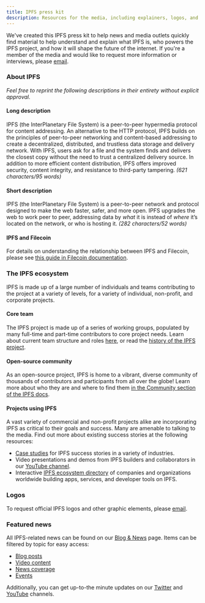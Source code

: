 ```yaml
---
title: IPFS press kit
description: Resources for the media, including explainers, logos, and more.
---
```


We've created this IPFS press kit to help news and media outlets quickly find material to help understand and explain what IPFS is, who powers the IPFS project, and how it will shape the future of the internet.
If you're a member of the media and would like to request more information or interviews, please [email](mailto:press@protocol.ai).

### About IPFS

_Feel free to reprint the following descriptions in their entirety without explicit approval._

#### Long description

IPFS (the InterPlanetary File System) is a peer-to-peer hypermedia protocol for content addressing. An alternative to the HTTP protocol, IPFS builds on the principles of peer-to-peer networking and content-based addressing to create a decentralized, distributed, and trustless data storage and delivery network. With IPFS, users ask for a file and the system finds and delivers the closest copy without the need to trust a centralized delivery source. In addition to more efficient content distribution, IPFS offers improved security, content integrity, and resistance to third-party tampering. _(621 characters/95 words)_

#### Short description

IPFS (the InterPlanetary File System) is a peer-to-peer network and protocol designed to make the web faster, safer, and more open. IPFS upgrades the web to work peer to peer, addressing data by _what_ it is instead of _where_ it’s located on the network, or who is hosting it. _(282 characters/52 words)_

#### IPFS and Filecoin

For details on understanding the relationship between IPFS and Filecoin, please see [this guide in Filecoin documentation](https://docs.filecoin.io/about-filecoin/ipfs-and-filecoin/).

### The IPFS ecosystem

IPFS is made up of a large number of individuals and teams contributing to the project at a variety of levels, for a variety of individual, non-profit, and corporate projects.

#### Core team

The IPFS project is made up of a series of working groups, populated by many full-time and part-time contributors to core project needs. Learn about current team structure and roles [here](https://github.com/ipfs/team-mgmt/blob/master/TEAMS_ROLES_STRUCTURES.md), or read the [history of the IPFS project](https://docs.ipfs.eth.link/project/history/).

#### Open-source community

As an open-source project, IPFS is home to a vibrant, diverse community of thousands of contributors and participants from all over the globe! Learn more about who they are and where to find them [in the Community section of the IPFS docs](https://docs.ipfs.eth.link/community/).

#### Projects using IPFS

A vast variety of commercial and non-profit projects alike are incorporating IPFS as critical to their goals and success. Many are amenable to talking to the media. Find out more about existing success stories at the following resources:

- [Case studies](https://docs.ipfs.eth.link/concepts/#examples-and-case-studies) for IPFS success stories in a variety of industries.
- Video presentations and demos from IPFS builders and collaborators in our [YouTube channel](https://www.youtube.com/c/IPFSbot/videos).
- Interactive [IPFS ecosystem directory](https://ecosystem.ipfs.io) of companies and organizations worldwide building apps, services, and developer tools on IPFS.

### Logos
To request official IPFS logos and other graphic elements, please [email](mailto:press@protocol.ai).

### Featured news
All IPFS-related news can be found on our [Blog & News](http://blog.ipfs.io) page. Items can be filtered by topic for easy access:

- [Blog posts](http://blog.ipfs.io/?category=Blog%20post)
- [Video content](http://blog.ipfs.io/?category=Video)
- [News coverage](http://blog.ipfs.io/?category=News%20coverage)
- [Events](http://blog.ipfs.io/?category=Event)

Additionally, you can get up-to-the minute updates on our [Twitter](https://twitter.com/ipfs) and [YouTube](https://www.youtube.com/channel/UCdjsUXJ3QawK4O5L1kqqsew) channels.

